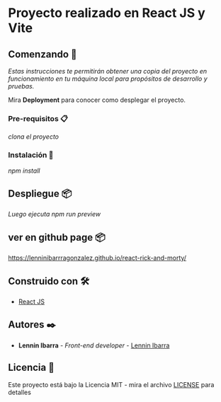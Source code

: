 # Proyecto realizado en React JS y Vite

## Comenzando 🚀

_Estas instrucciones te permitirán obtener una copia del proyecto en funcionamiento en tu máquina local para propósitos de desarrollo y pruebas._

Mira **Deployment** para conocer como desplegar el proyecto.

### Pre-requisitos 📋

_clona el proyecto_

### Instalación 🔧

_npm install_

## Despliegue 📦

_Luego ejecuta npm run preview_

## ver en github page 📦

https://lenninibarrragonzalez.github.io/react-rick-and-morty/

## Construido con 🛠️

- [React JS](https://es.reactjs.org/)

## Autores ✒️

- **Lennin Ibarra** - _Front-end developer_ - [Lennin Ibarra](https://github.com/lenninIbarrraGonzalez)

## Licencia 📄

Este proyecto está bajo la Licencia MIT - mira el archivo [LICENSE](https://wikis.fdi.ucm.es/ELP/Licencia_MIT) para detalles
